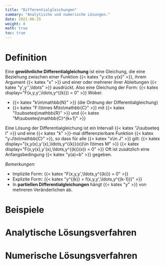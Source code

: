 ```yaml
---
title: "Differentialgleichungen"
summary: "Analytische und numerische Lösungen."
date: 2021-06-25
weight: 8
math: true
toc: true
---
```


# Definition

Eine **gewöhnliche Differentialgleichung** ist eine Gleichung, die eine Beziehung zwischen einer Funktion {{< katex "y:x\to y(x)" >}}, ihrem Argument {{< katex "x" >}} und einer oder mehrerer ihrer Ableitungen {{< katex "y',y'',\ldots" >}} ausdrückt.
Also eine Gleichung der Form:
{{< katex display="F(x,y,y',\ldots,y^{(k)}) = 0" >}}
Wobei:
* {{< katex "k\in\mathbb{N}" >}} (die Ordnung der Differentialgleichung)
* {{< katex "F:I\times M\to\mathbb{C}" >}} mit {{< katex "I\subseteq\mathbb{R}" >}} und {{< katex "M\subseteq\mathbb{C}^{k+1}" >}}

Eine Lösung der Differentialgleichung ist ein Intervall {{< katex "J\subseteq I" >}} und eine {{< katex "k" >}}-mal differenzierbare Funktion {{< katex "y:J\to\mathbb{C}" >}}, so dass für alle {{< katex "x\in J" >}} gilt:
{{< katex display="(x,y(x),y'(x),\ldots,y^{(k)}(x))\in I\times M" >}}
{{< katex display="F(x,y(x),y'(x),\ldots,y^{(k)}(x)) = 0" >}}
Oft ist zusätzlich eine Anfangsbedingung {{< katex "y(a)=b" >}} gegeben.

_Bemerkungen:_
* Implizite Form: {{< katex "F(x,y,y',\ldots,y^{(k)}) = 0" >}}
* Explizite Form: {{< katex "y^{(k)} = f(x,y,y',\ldots,y^{(k-1)})" >}}
* In **partiellen Differentialgleichungen** hängt {{< katex "y" >}} von mehreren Veränderlichen ab.

# Beispiele

# Analytische Lösungsverfahren

# Numerische Lösungsverfahren
